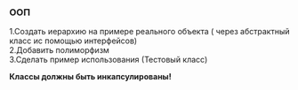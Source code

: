 <h3>ООП</h3>


1.Создать иерархию на примере реального объекта ( через абстрактный класс ис помощью интерфейсов) <br/>
2.Добавить полиморфизм <br/>
3.Сделать пример использования (Тестовый класс) <br/>

**Классы должны быть инкапсулированы!**